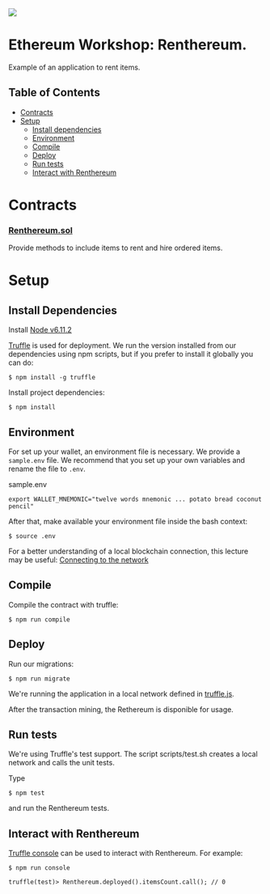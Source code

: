 <img src="https://github.com/swapynetwork/renthereum-workshop-contracts/blob/master/renthereum128.png">

# Ethereum Workshop: Renthereum.
Example of an application to rent items.

## Table of Contents

* [Contracts](#contracts)
* [Setup](#setup)
  * [Install dependencies](#install-dependencies)
  * [Environment](#environment)
  * [Compile](#compile)
  * [Deploy](#deploy)
  * [Run tests](#run-tests)
  * [Interact with Renthereum](#interact-with-renthereum)
  
# Contracts

### [Renthereum.sol](https://github.com/swapynetwork/renthereum-workshop-contracts/blob/master/contracts/Renthereum.sol)
Provide methods to include items to rent and hire ordered items. 

# Setup

## Install Dependencies
Install [Node v6.11.2](https://nodejs.org/en/download/releases/)

[Truffle](http://truffleframework.com/) is used for deployment. We run the version installed from our dependencies using npm scripts, but if you prefer to install it globally you can do:
```
$ npm install -g truffle
```
Install project dependencies:
```
$ npm install
```
## Environment

For set up your wallet, an environment file is necessary. We provide a `sample.env` file. We recommend that you set up your own variables and rename the file to `.env`.

sample.env
```
export WALLET_MNEMONIC="twelve words mnemonic ... potato bread coconut pencil"
```

After that, make available your environment file inside the bash context:
```
$ source .env
```

For a better understanding of a local blockchain connection, this lecture may be useful: [Connecting to the network](https://github.com/ethereum/go-ethereum/wiki/Connecting-to-the-network)

## Compile

Compile the contract with truffle:
```
$ npm run compile
```
## Deploy 
Run our migrations:
```
$ npm run migrate
```
We're running the application in a local network defined in [truffle.js](https://github.com/swapynetwork/renthereum-workshop-contracts/blob/master/truffle.js).

After the transaction mining, the Rethereum is disponible for usage.

## Run tests
We're using Truffle's test support. The script scripts/test.sh creates a local network and calls the unit tests.

Type 
```
$ npm test
```
and run the Renthereum tests.

## Interact with Renthereum 

[Truffle console](https://truffle.readthedocs.io/en/beta/getting_started/console/) can be used to interact with Renthereum. For example:
```
$ npm run console
```
```
truffle(test)> Renthereum.deployed().itemsCount.call(); // 0 
```
